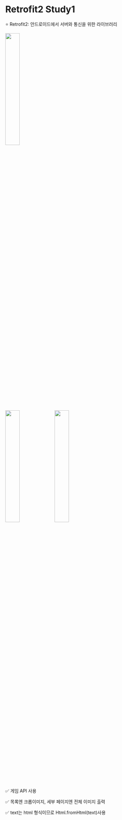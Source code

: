 # Retrofit2 Study1
:star: Retrofit2: 안드로이드에서 서버와 통신을 위한 라이브러리

<img src="https://user-images.githubusercontent.com/54823396/83884125-67a87580-a77f-11ea-9c92-1e029e5cbeb5.gif" width="30%">


<img src="https://user-images.githubusercontent.com/54823396/83875831-c61b2700-a772-11ea-87b6-667607049664.png" width="30%"> <img src="https://user-images.githubusercontent.com/54823396/83875838-ca474480-a772-11ea-9076-d0d8808911b9.png" width="30%">


:white_check_mark: 게임 API 사용

:white_check_mark: 목록엔 크롭이미지, 세부 페이지엔 전체 이미지 출력

:white_check_mark: text는 html 형식이므로 Html.fromHtml(text)사용


